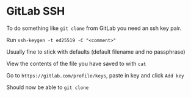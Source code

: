 # GitLab SSH

To do something like `git clone` from GitLab you need an ssh key pair.

Run `ssh-keygen -t ed25519 -C "<comment>"`

Usually fine to stick with defaults (default filename and no passphrase)

View the contents of the file you have saved to with `cat`

Go to `https://gitlab.com/profile/keys`, paste in key and click `Add key`

Should now be able to `git clone`